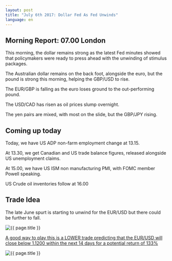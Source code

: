 ```yaml
---
layout: post
title: "July 6th 2017: Dollar Fed As Fed Unwinds"
language: en
---
```

## Morning Report: 07.00 London

This morning, the dollar remains strong as the latest Fed minutes showed that policymakers were ready to press ahead with the unwinding of stimulus packages. 

The Australian dollar remains on the back foot, alongside the euro, but the pound is strong this morning, helping the GBP/USD to rise. 

The EUR/GBP is falling as the euro loses ground to the out-performing pound. 

The USD/CAD has risen as oil prices slump overnight. 

The yen pairs are mixed, with most on the slide, but the GBP/JPY rising. 

## Coming up today

Today, we have US ADP non-farm employment change at 13.15. 

At 13.30, we get Canadian and US trade balance figures, released alongside US unemployment claims. 

At 15.00, we have US ISM non manufacturing PMI, with FOMC member Powell speaking.

US Crude oil inventories follow at 16.00  

## Trade Idea

The late June spurt is starting to unwind for the EUR/USD but there could be further to fall. 

<img class="post-image" src="{{ site.url }}/images/2017-07-06-001.jpg" alt="{{ page.title }}" title="{{ page.title }}">

<a href="%LINK%%?currency=GBP&market=forex&underlying=frxEURUSD&formname=touchnotouch&duration_amount=14&duration_units=d&amount=10&amount_type=payout&expiry_type=duration&barrier=1.1200" target="_blank">A good way to play this is a LOWER trade predicting that the EUR/USD will close below 1.1200 within the next 14 days for a potential return of 133%</a>

<img class="post-image" src="{{ site.url }}/images/2017-07-06_07-23-51.jpg" alt="{{ page.title }}" title="{{ page.title }}">